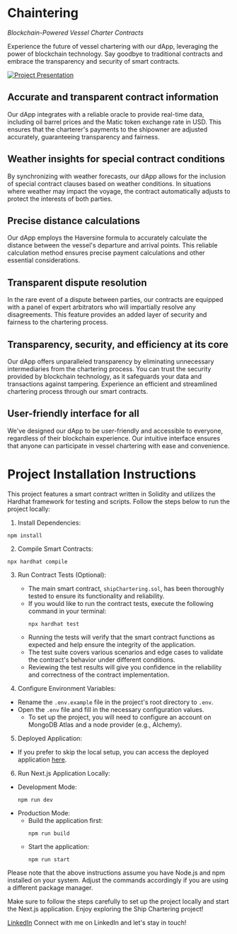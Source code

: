 # Chaintering
*Blockchain-Powered Vessel Charter Contracts*

Experience the future of vessel chartering with our dApp, leveraging the power of blockchain technology. Say goodbye to traditional contracts and embrace the transparency and security of smart contracts.

[![Project Presentation](https://img.youtube.com/vi/SJy-NbGv1bg/0.jpg)](https://www.youtube.com/watch?v=SJy-NbGv1bg "Project Presentation")

## Accurate and transparent contract information

Our dApp integrates with a reliable oracle to provide real-time data, including oil barrel prices and the Matic token exchange rate in USD. This ensures that the charterer's payments to the shipowner are adjusted accurately, guaranteeing transparency and fairness.

## Weather insights for special contract conditions

By synchronizing with weather forecasts, our dApp allows for the inclusion of special contract clauses based on weather conditions. In situations where weather may impact the voyage, the contract automatically adjusts to protect the interests of both parties.

## Precise distance calculations

Our dApp employs the Haversine formula to accurately calculate the distance between the vessel's departure and arrival points. This reliable calculation method ensures precise payment calculations and other essential considerations.

## Transparent dispute resolution

In the rare event of a dispute between parties, our contracts are equipped with a panel of expert arbitrators who will impartially resolve any disagreements. This feature provides an added layer of security and fairness to the chartering process.

## Transparency, security, and efficiency at its core

Our dApp offers unparalleled transparency by eliminating unnecessary intermediaries from the chartering process. You can trust the security provided by blockchain technology, as it safeguards your data and transactions against tampering. Experience an efficient and streamlined chartering process through our smart contracts.

## User-friendly interface for all

We've designed our dApp to be user-friendly and accessible to everyone, regardless of their blockchain experience. Our intuitive interface ensures that anyone can participate in vessel chartering with ease and convenience.

# Project Installation Instructions

This project features a smart contract written in Solidity and utilizes the Hardhat framework for testing and scripts. Follow the steps below to run the project locally:

1. Install Dependencies:
 ```
 npm install
 ```
2. Compile Smart Contracts:

```
npx hardhat compile
```
3. Run Contract Tests (Optional):
   - The main smart contract, `shipChartering.sol`, has been thoroughly tested to ensure its functionality and reliability.
   - If you would like to run the contract tests, execute the following command in your terminal:
     ```
     npx hardhat test
     ```
   - Running the tests will verify that the smart contract functions as expected and help ensure the integrity of the application.
   - The test suite covers various scenarios and edge cases to validate the contract's behavior under different conditions.
   - Reviewing the test results will give you confidence in the reliability and correctness of the contract implementation.

4. Configure Environment Variables:
- Rename the `.env.example` file in the project's root directory to `.env`.
- Open the `.env` file and fill in the necessary configuration values.
  - To set up the project, you will need to configure an account on MongoDB Atlas and a node provider (e.g., Alchemy).

5. Deployed Application:
- If you prefer to skip the local setup, you can access the deployed application [here](https://chaintering-project.vercel.app/).

6. Run Next.js Application Locally:
- Development Mode:
  ```
  npm run dev
  ```
- Production Mode:
  - Build the application first:
    ```
    npm run build
    ```
  - Start the application:
    ```
    npm run start
    ```

Please note that the above instructions assume you have Node.js and npm installed on your system. Adjust the commands accordingly if you are using a different package manager.

Make sure to follow the steps carefully to set up the project locally and start the Next.js application. Enjoy exploring the Ship Chartering project!

[LinkedIn](https://www.linkedin.com/in/adonai-cristoni-3a78a023a/?locale=en_US)
Connect with me on LinkedIn and let's stay in touch!
